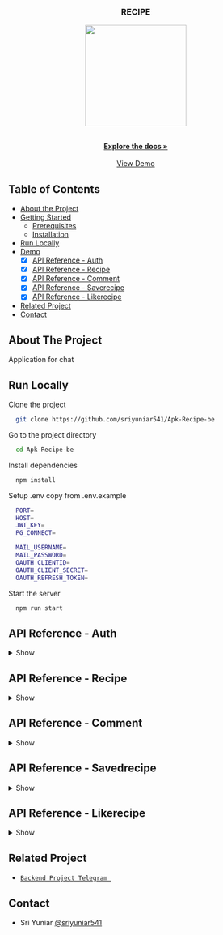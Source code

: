 <br />
<p align="center">

  <h3 align="center">RECIPE</h3>
  <p align="center">
    <image align="center" width="200" src='https://res.cloudinary.com/dxrsjyu6o/image/upload/v1675087793/recipe/bg2_tabsqa.png' />
  </p>

  <p align="center">
    <br />
    <a href="https://github.com/sriyuniar541/Apk-Recipe-be"><strong>Explore the docs »</strong></a>
    <br />
    <br />
    <a href="===link deploy here =====">View Demo</a>
  </p>
</p>



## Table of Contents

* [About the Project](#about-the-project)
* [Getting Started](#getting-started)
  * [Prerequisites](#prerequisites)
  * [Installation](#installation)
* [Run Locally](https://github.com/helmipradita/be-telegram/edit/main/README.md#run-locally)
* [Demo](https://github.com/helmipradita/be-telegram/edit/main/README.md#demo)
  *  [x] [API Reference - Auth](#api-reference---auth)
  *  [x] [API Reference - Recipe](#api-reference---recipe)
  *  [x] [API Reference - Comment](#api-reference---comment)
  *  [x] [API Reference - Saverecipe](#api-reference---saverecipe)
  *  [x] [API Reference - Likerecipe](#api-reference---likerecipe)
* [Related Project](#related-project)
* [Contact](#contact)

## About The Project

Application for chat
## Run Locally

Clone the project

```bash
  git clone https://github.com/sriyuniar541/Apk-Recipe-be
```

Go to the project directory

```bash
  cd Apk-Recipe-be
```

Install dependencies

```bash
  npm install
```

Setup .env copy from .env.example

```bash
  PORT=
  HOST=
  JWT_KEY=
  PG_CONNECT=

  MAIL_USERNAME=
  MAIL_PASSWORD=
  OAUTH_CLIENTID=
  OAUTH_CLIENT_SECRET=
  OAUTH_REFRESH_TOKEN=
```

Start the server

```bash
  npm run start
```


## API Reference - Auth

<details>
<summary>Show</summary>
<br>

#### Register 

```
  POST /users/register
```

Field body form

| Field      | Type     | Description                     |
| :--------- | :------- | :------------------------------ |
| `name`    | `string` | **Required**. name |
| `password`    | `string` | **Required**. password  |
| `email` | `string` | **Required**. with format email          |
| `phone_number` | `string` | **Required**. phone_number          |

Response 200

```json
{
  "success": true,
  "statusCode": 200,
  "data": {
    "otp": "452167"
  },
  "message": "register success please check your email to verif"
}
```

#### Login

```
  POST /users/login
```

Field body form

| Field      | Type     | Description                     |
| :--------- | :------- | :------------------------------ |
| `email`    | `string` | **Required**. with format email |
| `password` | `string` | **Required**. password          |

Response 200

```json
{
  "success": true,
  "statusCode": 200,
  "data": {
    "id": "c13a880c-af29-4a55-b206-4756121c8ca0",
    "name": "sri keren",
    "email": "sri111@gmail.com",
    "phone_number": "undefined",
    "photo": "nulll",
    "token": "eyJhbGciOiJIUzI1NiIsInR5cCI6IkpXVCJ9.eyJpZCI6ImMxM2E4ODBjLWFmMjktNGE1NS1iMjA2LTQ3NTYxMjFjOGNhMCIsImVtYWlsIjoic3JpMTExQGdtYWlsLmNvbSIsImlhdCI6MTY3NTE2MDg0MCwiZXhwIjoxNjc1MTY0NDQwfQ.vo0ubhyhseiy0A0c7La_nn5krDH2IlHm914phodWQrE",
    "refreshToken": "eyJhbGciOiJIUzI1NiIsInR5cCI6IkpXVCJ9.eyJpZCI6ImMxM2E4ODBjLWFmMjktNGE1NS1iMjA2LTQ3NTYxMjFjOGNhMCIsImVtYWlsIjoic3JpMTExQGdtYWlsLmNvbSIsImlhdCI6MTY3NTE2MDg0MCwiZXhwIjoxNjc1MjQ3MjQwfQ.xxPofcahdqIGHiEQgFi9RIeo4YhCHhIANIeRiijDWhk"
  },
  "message": "login success"
}
```

#### Verification

```
  POST /users/email/verif
```

Field body form

| Field      | Type     | Description                     |
| :--------- | :------- | :------------------------------ |
| `email`    | `string` | **Required**. with format email |
| `otp` | `string` | **Required**. otp          |

Response 200

```json
{
  "success": true,
  "statusCode": 200,
  "data": {},
  "message": "email succes"
}
```

#### Edit profile 

```
  PUT /users/update/:id
```

Field auth

| Field    | Type     | Description                             |
| :------- | :------- | :-------------------------------------- |
| `bearer` | `string` | **Required**. token from response login |

Field body params

| Field      | Type     | Description            |
| :--------- | :------- | :--------------------- |
| `id`     | `string` | **Required**. req.params.id     |

Field body form

| Field      | Type     | Description            |
| :--------- | :------- | :--------------------- |
| `password`     | `string` | **Required**. password     |
| `photo`    | `file`   | **Required**. photo    |

Response 200

```json
{
  "success": true,
  "statusCode": 200,
  "data": [],
  "message": "update users success"
}
```

#### Get all users

```
  GET /users
```

Response 200

```json
{
  "success": true,
  "statusCode": 200,
  "data": [
    {
      "id": "6599d3dd-2e28-4c06-8e60-82d00d985982",
      "name": "sri yuniar",
      "password": "$2a$10$nmt9/lhyXt1Jbd.UV4mwUOrWSMZ71k3B9Q4iKyRBCe7DNTOzs.pCO",
      "email": "sriyiii@gmail.com",
      "phone_number": "12345",
      "photo": "http://localhost:4001/img/photo-1674047130618.png",
      "verif": "1",
      "otp": "332274"
    },
    {
      "id": "c13a880c-af29-4a55-b206-4756121c8ca0",
      "name": "sri keren",
      "password": "$2a$10$hm3lILtvbP9veTwKC5fLgek/Jg7SlRcHBgmWTgYtjt81Mkep6fUa6",
      "email": "sri111@gmail.com",
      "phone_number": "undefined",
      "photo": "http://localhost:4001/img/photo-1675948140614.png",
      "verif": "1",
      "otp": "452167"
    },
    {
      "id": "34114eef-6ff5-446e-b185-bdb2ff896edc",
      "name": "sri yuniar",
      "password": "$2a$10$a/syo4GT66FPRjcfGW73c.BtZcTo6uuwA3wmnSkx5rtssOQy9x3hm",
      "email": "srivviiyuuu@gmail.com",
      "phone_number": "12345",
      "photo": "http://localhost:4001/img/photo-1673971542760.png",
      "verif": "1",
      "otp": "305813"
    }
  ],
  "message": "get users success"
}
```

#### Get users by id

```
  GET /users/:id
```

Field auth

| Field    | Type     | Description                             |
| :------- | :------- | :-------------------------------------- |
| `bearer` | `string` | **Required**. token from response login |

Field body params

| Field      | Type     | Description            |
| :--------- | :------- | :--------------------- |
| `id`     | `string` | **Required**. req.params.id     |

Response 200

```json
{
  "success": true,
  "statusCode": 200,
  "data": [
    {
      "id": "6599d3dd-2e28-4c06-8e60-82d00d985982",
      "name": "sri yuniar",
      "password": "$2a$10$nmt9/lhyXt1Jbd.UV4mwUOrWSMZ71k3B9Q4iKyRBCe7DNTOzs.pCO",
      "email": "sriyiii@gmail.com",
      "phone_number": "12345",
      "photo": "http://localhost:4001/img/photo-1674047130618.png",
      "verif": "1",
      "otp": "332274"
    }
  ],
  "message": "get users success"
}
```

</details>

## API Reference - Recipe

<details>
<summary>Show</summary>
<br>

#### Insert Recipe

```
  POST /recipe
```
Field auth

| Field    | Type     | Description                             |
| :------- | :------- | :-------------------------------------- |
| `bearer` | `string` | **Required**. token from response login |

Field body form 

| Field      | Type     | Description            |
| :--------- | :------- | :--------------------- |
| `id`     | `string` | **Required**. id    |
| `name`     | `string` | **Required**. name     |
| `photo`     | `string` | **Required**. photo     |
| `id_user`     | `string` | **Required**. id_user from users.id    |

Response 200

```json
{
  "success": true,
  "statusCode": 200,
  "data": [],
  "message": "insert data sukses"
}

```

#### Get all recipe 

```
  GET /recipe
```

Response 200

```json
{
  "success": true,
  "statusCode": 200,
  "data": [
    {
      "id": "86a26f17-9864-4eb1-8c5a-7f26aa3e9e4b",
      "title": "",
      "ingredients": "ingredients",
      "vidio": "vidio",
      "photo": "http://localhost:4001/img/photo-1675693399391.png",
      "description": "description",
      "user_recipe_id": "c13a880c-af29-4a55-b206-4756121c8ca0"
    },
    {
      "id": "3",
      "title": "kue",
      "ingredients": "Lorem ipsum dolor sit amet, consectetuer adipiscing elit. Aenean commodo ligula eget dolor. Aenean massa. Cum sociis natoque penatibus et magnis dis parturient montes, nascetur ridiculus mus. Donec quam felis, ultricies nec, pellentesque eu, pretium quis, sem. Nulla consequat massa quis enim. Donec pede justo, fringilla vel, aliquet nec, vulputate eget, arcu. In enim justo, rhoncus ut, imperdiet a, venenatis vitae, justo. Nullam dictum felis eu pede mollis pretium. Integer tincidunt. Cras dapibus. Vivamus elementum semper nisi. Aenean vulputate eleifend tellus. Aenean leo ligula, porttitor eu, consequat vitae, eleifend ac, enim. Aliquam lorem ante, dapibus in, viverra quis, feugiat a, tellus. Phasellus viverra nulla ut metus varius laoreet. Quisque rutrum. Aenean imperdiet. Etiam ultricies nisi vel augue. Curabitur ullamcorper ultricies nisi. Nam eget dui. Etiam rhoncus. Maecenas tempus, tellus eget condimentum rhoncus, sem quam semper libero, sit amet adipiscing sem neque sed ipsum. Nam quam nunc, blandit vel, luctus pulvinar, hendrerit id, lorem. Maecenas nec odio et ante tincidunt tempus. ",
      "vidio": "vidio",
      "photo": "http://localhost:4001/img/photo-1670689445324.png",
      "description": "Quick + Easy Chicken Bone Broth Ramen- Healthy chicken ramen in a hurry? That’s right!",
      "user_recipe_id": null
    },
    {
      "id": "2bfd48c7-c0a1-49e9-a0fd-1611c25309c2",
      "title": "gulai",
      "ingredients": "daging,ayam",
      "vidio": "https://www.youtube.com/watch?v=Mi72fOuiwA0",
      "photo": "http://localhost:4001/img/photo-1674078053234.png",
      "description": "description",
      "user_recipe_id": "ff80ccc0-2503-493b-b501-2ff84cb4c7d9"
    },
    {
      "id": "2",
      "title": "ikan",
      "ingredients": "tes saja",
      "vidio": "vidio",
      "photo": "http://localhost:4001/img/photo-1670263225746.png",
      "description": "Quick + Easy Chicken Bone Broth Ramen- Healthy chicken ramen in a hurry? That’s right!",
      "user_recipe_id": null
    },
    {
      "id": "13613918-bed8-418a-930b-57dd1e227400",
      "title": "roti",
      "ingredients": "tepung, telur",
      "vidio": "https://www.youtube.com/watch?v=Mi72fOuiwA0",
      "photo": "http://localhost:4001/img/photo-1673581451955.png",
      "description": "description",
      "user_recipe_id": "6aca3c78-9d1d-4f84-88fc-4285dc5d0d3a"
    }
  ],
  "message": "get data sukses"
}
```

#### Get recipe by id

```
  GET /recipe/:id
```
Field auth

| Field   | Type     | Description                            |
| :------ | :------- | :------------------------------------- |
| `bearer` | `string` | **Required**. token from response login        |

Field body params

| Field      | Type     | Description            |
| :--------- | :------- | :--------------------- |
| `id`     | `string` | **Required**. req.params.id     |

Response 200

```json
{
  "success": true,
  "statusCode": 200,
  "data": [
    {
      "id": "86a26f17-9864-4eb1-8c5a-7f26aa3e9e4b",
      "title": "",
      "ingredients": "ingredients",
      "vidio": "vidio",
      "photo": "http://localhost:4001/img/photo-1675693399391.png",
      "description": "description"
    }
  ],
  "message": "get data sukses"
}

```
#### Get recipe by user_id

```
  GET /recipe/user
```
Field auth

| Field   | Type     | Description                            |
| :------ | :------- | :------------------------------------- |
| `bearer` | `string` | **Required**. token from response login        |

Field body params 

| Field      | Type     | Description            |
| :--------- | :------- | :--------------------- |
| `user_id`     | `string` | **Required**. req.payload.id    |


Response 200

```json
{
  "success": true,
  "statusCode": 200,
  "data": [
    {
      "id": "86a26f17-9864-4eb1-8c5a-7f26aa3e9e4b",
      "title": "",
      "ingredients": "ingredients",
      "vidio": "vidio",
      "photo": "http://localhost:4001/img/photo-1675693399391.png",
      "description": "description",
      "user_recipe_id": "c13a880c-af29-4a55-b206-4756121c8ca0"
    }
  ],
  "message": "get data sukses"
}

```

#### Delete recipe

```
  DELETE /recipe/:id
```
Field auth

| Field   | Type     | Description                            |
| :------ | :------- | :------------------------------------- |
| `bearer` | `string` | **Required**. token from response login        |

Field body params

| Field      | Type     | Description            |
| :--------- | :------- | :--------------------- |
| `id`     | `string` | **Required**. id from skill_id    |

Response 200

```json
{
  "success": true,
  "statusCode": 200,
  "data": [],
  "message": "delete grups success"
}

```


</details>

## API Reference - Comment

<details>
<summary>Show</summary>
<br>

#### Insert comment

```
  POST /comment
```
Field auth

| Field    | Type     | Description                             |
| :------- | :------- | :-------------------------------------- |
| `bearer` | `string` | **Required**. token from response login |


Field body form  

| Field      | Type     | Description            |
| :--------- | :------- | :--------------------- |
| `id`     | `string` | **Required**. id    |
| `comment`     | `string` | **Required**. comment     |
| `user_recipe_id`     | `string` | **Required**. from user.id     |
| `recipe_id`     | `string` | **Required**.  from recipe.id    |

Response 200

```json
{
  "success": true,
  "statusCode": 200,
  "data": [],
  "message": "insert data sukses"
}

```

#### Get all comment 

```
  GET /comment
```

Response 200

```json
{
  "success": true,
  "statusCode": 200,
  "data": [
    {
      "id": "588ecaa5-7783-4db6-9d79-94ae178b0feb",
      "comment": "terima kasih recepinya",
      "user_recipe": "sri yuniar",
      "user_recipe_photo": "http://localhost:4001/img/photo-1673546389649.png",
      "recipe_id": "4"
    },
    {
      "id": "1db8aa86-56bc-4ad8-93e8-443c5c4f7674",
      "comment": "hai lagi",
      "user_recipe": "sri yuniar",
      "user_recipe_photo": "http://localhost:4001/img/photo-1673728662064.png",
      "recipe_id": "6"
    },
    {
      "id": "320cebbb-a904-4415-8f9a-2e6584447932",
      "comment": "hai",
      "user_recipe": "yuyun",
      "user_recipe_photo": "http://localhost:4001/img/photo-1673623554076.png",
      "recipe_id": "6"
    },
    {
      "id": "22a28e87-bdce-4b6e-9f8b-543bbb9c06d7",
      "comment": "hallo",
      "user_recipe": "yuyun",
      "user_recipe_photo": "http://localhost:4001/img/photo-1673623554076.png",
      "recipe_id": "3a718973-3508-4850-bfe6-4eb467005627"
    }
  ],
  "message": "get data sukses dari comment"
}
```

#### Get comment by recipe_id

```
  GET /comment/:recipe_id
```
Field auth

| Field   | Type     | Description                            |
| :------ | :------- | :------------------------------------- |
| `bearer` | `string` | **Required**. token from response login        |

Field body params

| Field      | Type     | Description            |
| :--------- | :------- | :--------------------- |
| `recipe_id`     | `string` | **Required**. req.params.recipe_id     |

Response 200

```json
{
  "success": true,
  "statusCode": 200,
  "data": [
    {
      "id": "5056edd4-dff9-44ff-b2cb-9e67e8d1e891",
      "comment": "salam",
      "user_recipe": "yuyun",
      "user_recipe_photo": "http://localhost:4001/img/photo-1673623554076.png",
      "recipe_id": "5"
    }
  ],
  "message": "get data sukses dari comment"
}

```

</details>

## API Reference - Savedrecipe

<details>
<summary>Show</summary>
<br>

#### Insert Savedrecipe

```
  POST /savedRecipe
```
Field auth

| Field    | Type     | Description                             |
| :------- | :------- | :-------------------------------------- |
| `bearer` | `string` | **Required**. token from response login |

Field body form 

| Field      | Type     | Description            |
| :--------- | :------- | :--------------------- |
| `id`     | `string` | **Required**. id    |
| `recipe_id`     | `string` | **Required**. from recipe.id     |
| `user_recipe_id`     | `string` | **Required**. from user_recipe.id     |

Response 200

```json
{
  "success": true,
  "statusCode": 200,
  "data": [],
  "message": "insert data sukses"
}

```


#### Get savedrecipe by user_id

```
  GET /savedRecipe/
```
Field auth

| Field   | Type     | Description                            |
| :------ | :------- | :------------------------------------- |
| `bearer` | `string` | **Required**. token from response login        |

Field body params

| Field      | Type     | Description            |
| :--------- | :------- | :--------------------- |
| `user_id`     | `string` | **Required**. req.payload.id     |

Response 200

```json
{
  "success": true,
  "statusCode": 200,
  "data": [
    {
      "id": "690613c4-4966-4275-b803-e5fcc1064809",
      "recipe_id": "3",
      "recipe_photo": "http://localhost:4001/img/photo-1670689445324.png",
      "recipe_name": "kue",
      "user_recipe_id": "887e3240-1614-4a67-bba0-dd0ff3af95e3"
    }
  ],
  "message": "get data sukses dari saved"
}

```
#### Delete savedecipe

```
  DELETE /savedRecipe/:id
```
Field auth

| Field   | Type     | Description                            |
| :------ | :------- | :------------------------------------- |
| `bearer` | `string` | **Required**. token from response login        |

Field body params

| Field      | Type     | Description            |
| :--------- | :------- | :--------------------- |
| `id`     | `string` | **Required**. id from skill_id    |

Response 200

```json
{
  "success": true,
  "statusCode": 200,
  "data": [],
  "message": "delete data success"
}

```

</details>

## API Reference - Likerecipe

<details>
<summary>Show</summary>
<br>

#### Insert Likerecipe

```
  POST /likeRecipe
```
Field auth

| Field    | Type     | Description                             |
| :------- | :------- | :-------------------------------------- |
| `bearer` | `string` | **Required**. token from response login |

Field body form 

| Field      | Type     | Description            |
| :--------- | :------- | :--------------------- |
| `id`     | `string` | **Required**. id    |
| `recipe_id`     | `string` | **Required**. from recipe.id     |
| `user_recipe_id`     | `string` | **Required**. from user_recipe.id     |

Response 200

```json
{
  "success": true,
  "statusCode": 200,
  "data": [],
  "message": "insert data sukses"
}

```


#### Get likerecipe by user_id

```
  GET /likeRecipe
```
Field auth

| Field   | Type     | Description                            |
| :------ | :------- | :------------------------------------- |
| `bearer` | `string` | **Required**. token from response login        |

Field body params

| Field      | Type     | Description            |
| :--------- | :------- | :--------------------- |
| `user_id`     | `string` | **Required**. req.payload.id     |

Response 200

```json
{
  "success": true,
  "statusCode": 200,
  "data": [
    {
      "id": "690613c4-4966-4275-b803-e5fcc1064809",
      "recipe_id": "3",
      "recipe_photo": "http://localhost:4001/img/photo-1670689445324.png",
      "recipe_name": "kue",
      "user_recipe_id": "887e3240-1614-4a67-bba0-dd0ff3af95e3"
    }
  ],
  "message": "get data sukses dari liked"
}

```
#### Delete likerecipe

```
  DELETE /likeRecipe/:id
```
Field auth

| Field   | Type     | Description                            |
| :------ | :------- | :------------------------------------- |
| `bearer` | `string` | **Required**. token from response login        |

Field body params

| Field      | Type     | Description            |
| :--------- | :------- | :--------------------- |
| `id`     | `string` | **Required**. id from skill_id    |

Response 200

```json
{
  "success": true,
  "statusCode": 200,
  "data": [],
  "message": "delete data success"
}

```

</details>



## Related Project
* [`Backend Project Telegram `](https://github.com/sriyuniar541/Apk-Recipe-be)

## Contact
  * Sri Yuniar [@sriyuniar541](https://github.com/sriyuniar541)
